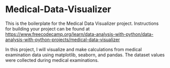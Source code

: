 # Medical-Data-Visualizer
This is the boilerplate for the Medical Data Visualizer project. Instructions for building your project can be found at https://www.freecodecamp.org/learn/data-analysis-with-python/data-analysis-with-python-projects/medical-data-visualizer

In this project, I will visualize and make calculations from medical examination data using matplotlib, seaborn, and pandas. The dataset values were collected during medical examinations.